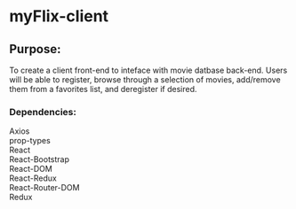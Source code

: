 # myFlix-client

## Purpose:

To create a client front-end to inteface with movie datbase back-end. Users will be able to register, browse through a selection of movies, add/remove them from a favorites list, and deregister if desired.

### Dependencies:

Axios  
prop-types  
React  
React-Bootstrap  
React-DOM  
React-Redux  
React-Router-DOM  
Redux

